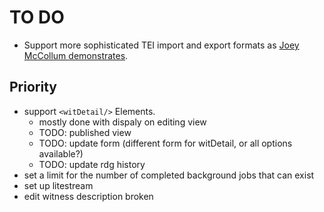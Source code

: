 # TO DO

- Support more sophisticated TEI import and export formats as [Joey McCollum demonstrates](https://jjmccollum.github.io/teiphy/advanced.html#analysis-at-varying-levels-of-detail-using-reading-types).

## Priority
- support `<witDetail/>` Elements.
    - mostly done with dispaly on editing view
    - TODO: published view
    - TODO: update form (different form for witDetail, or all options available?)
    - TODO: update rdg history
- set a limit for the number of completed background jobs that can exist
- set up litestream
- edit witness description broken